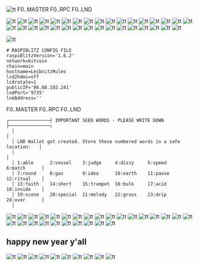 

![tt](.//pictures/admin_login_20201228_045.png)
F0..MASTER
F0..RPC
F0..LND

![tt](.//pictures/admin_login_20201228_030.png)
![tt](.//pictures/admin_login_20201228_031.png)
![tt](.//pictures/admin_login_20201228_032.png)
![tt](.//pictures/admin_login_20201228_033.png)
![tt](.//pictures/admin_login_20201228_034.png)
![tt](.//pictures/admin_login_20201228_035.png)
![tt](.//pictures/admin_login_20201228_036.png)
![tt](.//pictures/admin_login_20201228_037.png)
![tt](.//pictures/admin_login_20201228_038.png)
![tt](.//pictures/admin_login_20201228_039.png)
![tt](.//pictures/admin_login_20201228_040.png)
![tt](.//pictures/admin_login_20201228_041.png)
![tt](.//pictures/admin_login_20201228_042.png)
![tt](.//pictures/admin_login_20201228_043.png)
![tt](.//pictures/admin_login_20201228_044.png)
![tt](.//pictures/admin_login_20201228_045.png)
![tt](.//pictures/admin_login_20201228_046.png)
![tt](.//pictures/admin_login_20201228_047.png)
![tt](.//pictures/admin_login_20201228_048.png)
![tt](.//pictures/admin_login_20201228_049.png)
![tt](.//pictures/admin_login_20201228_050.png)
![tt](.//pictures/admin_login_20201228_051.png)
![tt](.//pictures/admin_login_20201228_052.png)
![tt](.//pictures/admin_login_20201228_053.png)
![tt](.//pictures/admin_login_20201228_054.png)
![tt](.//pictures/admin_login_20201228_055.png)
![tt](.//pictures/admin_login_20201228_056.png)
![tt](.//pictures/admin_login_20201228_057.png)
![tt](.//pictures/admin_login_20201228_058.png)
![tt](.//pictures/admin_login_20201228_059.png)
![tt](.//pictures/admin_login_20201228_060.png)
![tt](.//pictures/admin_login_20201228_061.png)
![tt](.//pictures/admin_login_20201228_062.png)


![tt](.//pictures/raspiblitz_admin_login_20201228_19.png)
````
# RASPIBLITZ CONFIG FILE
raspiBlitzVersion='1.6.2'
network=bitcoin
chain=main
hostname=LeibnitzRules
lcd2hdmi=off
lcdrotate=1
publicIP='86.86.102.241'
lndPort='9735'
lndAddress=''
````

F0..MASTER
F0..RPC
F0..LND
````
┌───────────────┤ IMPORTANT SEED WORDS - PLEASE WRITE DOWN ├───────────────┐
  │                                                                          │ 
  │ LND Wallet got created. Store these numbered words in a safe location:   │ 
  │                                                                          │ 
  │ 1:able      2:vessel    3:judge     4:dizzy     5:speed     6:match      │ 
  │ 7:round     8:gas       9:idea      10:earth    11:pause    12:ritual    │ 
  │ 13:faith    14:short    15:trumpet  16:bulk     17:acid     18:inside    │ 
  │ 19:scene    20:special  21:melody   22:grass    23:drip     24:over      │ 
  │                                                                     

````

![tt](.//pictures/raspiblitz_admin_login_20201222_00.png)
![tt](.//pictures/raspiblitz_admin_login_20201222_01.png)
![tt](.//pictures/raspiblitz_admin_login_20201222_02.png)
![tt](.//pictures/raspiblitz_admin_login_20201228_00.png)
![tt](.//pictures/raspiblitz_admin_login_20201228_01.png)
![tt](.//pictures/raspiblitz_admin_login_20201228_02.png)
![tt](.//pictures/raspiblitz_admin_login_20201228_03.png)
![tt](.//pictures/raspiblitz_admin_login_20201228_04.png)
![tt](.//pictures/raspiblitz_admin_login_20201228_05.png)
![tt](.//pictures/raspiblitz_admin_login_20201228_06.png)
![tt](.//pictures/raspiblitz_admin_login_20201228_07.png)
![tt](.//pictures/raspiblitz_admin_login_20201228_08.png)
![tt](.//pictures/raspiblitz_admin_login_20201228_09.png)
![tt](.//pictures/raspiblitz_admin_login_20201228_10.png)
![tt](.//pictures/raspiblitz_admin_login_20201228_11.png)
![tt](.//pictures/raspiblitz_admin_login_20201228_12.png)
![tt](.//pictures/raspiblitz_admin_login_20201228_13.png)
![tt](.//pictures/raspiblitz_admin_login_20201228_14.png)
![tt](.//pictures/raspiblitz_admin_login_20201228_15.png)
![tt](.//pictures/raspiblitz_admin_login_20201228_16.png)
![tt](.//pictures/raspiblitz_admin_login_20201228_17.png)
![tt](.//pictures/raspiblitz_admin_login_20201228_18.png)
![tt](.//pictures/raspiblitz_admin_login_20201228_19.png)
![tt](.//pictures/raspiblitz_admin_login_20201228_20.png)
![tt](.//pictures/raspiblitz_admin_login_20201228_21.png)
![tt](.//pictures/raspiblitz_admin_login_20201228_22.png)
![tt](.//pictures/raspiblitz_admin_login_20201228_23.png)

## happy new year y'all

![tt](.//pictures/raspiblitz_admin_login_20210103_00.png)
![tt](.//pictures/raspiblitz_admin_login_20210103_01.png)
![tt](.//pictures/raspiblitz_admin_login_20210103_02.png)
![tt](.//pictures/raspiblitz_admin_login_20210103_03.png)
![tt](.//pictures/raspiblitz_admin_login_20210103_04.png)
![tt](.//pictures/raspiblitz_admin_login_20210103_05.png)
![tt](.//pictures/raspiblitz_admin_login_20210103_06.png)
![tt](.//pictures/raspiblitz_admin_login_20210103_07.png)
![tt](.//pictures/raspiblitz_admin_login_20210103_08.png)
![tt](.//pictures/raspiblitz_admin_login_20210103_09.png)

